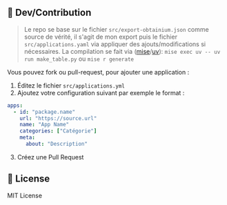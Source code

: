 ## 🤝 Dev/Contribution

> Le repo se base sur le fichier `src/export-obtainium.json` comme source de vérité, il s'agit de mon export puis le fichier `src/applications.yaml` via appliquer des ajouts/modifications si nécessaires.
> La compilation se fait via ([mise](https://github.com/jdx/mise)/[uv](https://github.com/astral-sh/uv)): `mise exec uv -- uv run make_table.py` ou `mise r generate`

Vous pouvez fork ou pull-request, pour ajouter une application :

1. Éditez le fichier `src/applications.yml`
2. Ajoutez votre configuration suivant par exemple le format :
```yaml
apps:
  - id: "package.name"
    url: "https://source.url"
    name: "App Name"
    categories: ["Catégorie"]
    meta:
      about: "Description"
```
3. Créez une Pull Request

## 📜 License  
MIT License  
